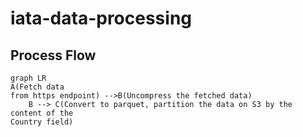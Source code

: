 # iata-data-processing

## Process Flow
```mermaid
graph LR
A(Fetch data
from https endpoint) -->B(Uncompress the fetched data)
    B --> C(Convert to parquet, partition the data on S3 by the content of the
Country field)
```